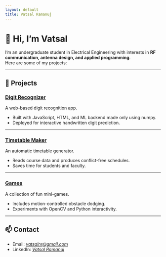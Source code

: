 ```yaml
---
layout: default
title: Vatsal Ramanuj
---
```


# 👋 Hi, I’m Vatsal

I’m an undergraduate student in Electrical Engineering with interests in **RF communication, antenna design, and applied programming**.  
Here are some of my projects:

---

## 🚀 Projects

### [Digit Recognizer](https://github.com/vatsalramanuj/DigitRecognizer)
A web-based digit recognition app.  
- Built with JavaScript, HTML, and ML backend made only using numpy.  
- Deployed for interactive handwritten digit prediction.

---

### [Timetable Maker](https://github.com/vatsalramanuj/timetable_maker)
An automatic timetable generator.  
- Reads course data and produces conflict-free schedules.  
- Saves time for students and faculty.

---

### [Games](https://github.com/vatsalramanuj/games)
A collection of fun mini-games.  
- Includes motion-controlled obstacle dodging.  
- Experiments with OpenCV and Python interactivity.

---

## 📫 Contact
- Email: *vatsalnr@gmail.com*  
- LinkedIn: *[Vatsal Ramanuj](https://www.linkedin.com/in/vatsalramanuj/)*  
